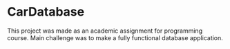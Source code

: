 # CarDatabase
This project was made as an academic assignment for programming course. 
Main challenge was to make a fully functional database application.
